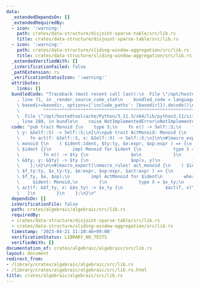 ```yaml
---
data:
  _extendedDependsOn: []
  _extendedRequiredBy:
  - icon: ':warning:'
    path: crates/data-structure/disjoint-sparse-table/src/lib.rs
    title: crates/data-structure/disjoint-sparse-table/src/lib.rs
  - icon: ':warning:'
    path: crates/data-structure/sliding-window-aggregation/src/lib.rs
    title: crates/data-structure/sliding-window-aggregation/src/lib.rs
  _extendedVerifiedWith: []
  _isVerificationFailed: false
  _pathExtension: rs
  _verificationStatusIcon: ':warning:'
  attributes:
    links: []
  bundledCode: "Traceback (most recent call last):\n  File \"/opt/hostedtoolcache/Python/3.11.3/x64/lib/python3.11/site-packages/onlinejudge_verify/documentation/build.py\"\
    , line 71, in _render_source_code_stat\n    bundled_code = language.bundle(stat.path,\
    \ basedir=basedir, options={'include_paths': [basedir]}).decode()\n          \
    \         ^^^^^^^^^^^^^^^^^^^^^^^^^^^^^^^^^^^^^^^^^^^^^^^^^^^^^^^^^^^^^^^^^^^^^^^^^^^^^^^^^\n\
    \  File \"/opt/hostedtoolcache/Python/3.11.3/x64/lib/python3.11/site-packages/onlinejudge_verify/languages/rust.py\"\
    , line 288, in bundle\n    raise NotImplementedError\nNotImplementedError\n"
  code: "pub trait Monoid {\n    type S;\n    fn e() -> Self::S;\n    fn op(x: &Self::S,\
    \ y: &Self::S) -> Self::S;\n}\n\npub trait ActMonoid: Monoid {\n    type X;\n\
    \    fn act(f: &Self::S, x: &Self::X) -> Self::X;\n}\n\n#[macro_export]\nmacro_rules!\
    \ monoid {\n    ( $ident:ident, $ty:ty, $e:expr, $op:expr ) => {\n        enum\
    \ $ident {}\n        impl Monoid for $ident {\n            type S = $ty;\n   \
    \         fn e() -> $ty {\n                $e\n            }\n            fn op(x:\
    \ &$ty, y: &$ty) -> $ty {\n                $op(x, y)\n            }\n        }\n\
    \    };\n}\n\n#[macro_export]\nmacro_rules! act_monoid {\n    ( $ident:ident,\
    \ $f_ty:ty, $x_ty:ty, $e:expr, $op:expr, $act:expr ) => {\n        monoid!($ident,\
    \ $f_ty, $e, $op);\n        impl ActMonoid for $ident\n        where\n       \
    \     $ident: Monoid,\n        {\n            type X = $x_ty;\n            fn\
    \ act(f: &$f_ty, x: &$x_ty) -> $x_ty {\n                $act(f, x)\n         \
    \   }\n        }\n    };\n}\n"
  dependsOn: []
  isVerificationFile: false
  path: crates/algebraic/algebraic/src/lib.rs
  requiredBy:
  - crates/data-structure/disjoint-sparse-table/src/lib.rs
  - crates/data-structure/sliding-window-aggregation/src/lib.rs
  timestamp: '2023-04-21 11:20:46+09:00'
  verificationStatus: LIBRARY_NO_TESTS
  verifiedWith: []
documentation_of: crates/algebraic/algebraic/src/lib.rs
layout: document
redirect_from:
- /library/crates/algebraic/algebraic/src/lib.rs
- /library/crates/algebraic/algebraic/src/lib.rs.html
title: crates/algebraic/algebraic/src/lib.rs
---
```


